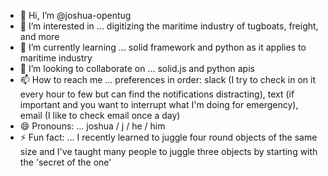 - 👋 Hi, I’m @joshua-opentug
- 👀 I’m interested in ...  digitizing the maritime industry of tugboats, freight, and more
- 🌱 I’m currently learning ... solid framework and python as it applies to maritime industry
- 💞️ I’m looking to collaborate on ... solid.js and python apis
- 📫 How to reach me ...  preferences in order:  slack (I try to check in on it every hour to few but can find the notifications distracting), text (if important and you want to interrupt what I'm doing for emergency), email (I like to check email once a day)
- 😄 Pronouns: ... joshua / j / he / him 
- ⚡ Fun fact: ... I recently learned to juggle four round objects of the same size and I've taught many people to juggle three objects by starting with the 'secret of the one'

